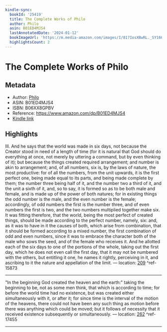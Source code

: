 ```yaml
---
kindle-sync:
  bookId: '25419'
  title: The Complete Works of Philo
  author: Philo
  asin: B01ED4MJS4
  lastAnnotatedDate: '2024-01-12'
  bookImageUrl: 'https://m.media-amazon.com/images/I/817IosXBwRL._SY160.jpg'
  highlightsCount: 2
---
```

# The Complete Works of Philo
## Metadata
* Author: [Philo](https://www.amazon.comundefined)
* ASIN: B01ED4MJS4
* ISBN: B06XX8GPBV
* Reference: https://www.amazon.com/dp/B01ED4MJS4
* [Kindle link](kindle://book?action=open&asin=B01ED4MJS4)

## Highlights
III. And he says that the world was made in six days, not because the Creator stood in need of a length of time (for it is natural that God should do everything at once, not merely by uttering a command, but by even thinking of it); but because the things created required arrangement; and number is akin to arrangement; and, of all numbers, six is, by the laws of nature, the most productive: for of all the numbers, from the unit upwards, it is the first perfect one, being made equal to its parts, and being made complete by them; the number three being half of it, and the number two a third of it, and the unit a sixth of it, and, so to say, it is formed so as to be both male and female, and is made up of the power of both natures; for in existing things the odd number is the male, and the even number is the female; accordingly, of odd numbers the first is the number three, and of even numbers the first is two, and the two numbers multiplied together make six. It was fitting therefore, that the world, being the most perfect of created things, should be made according to the perfect number, namely, six: and, as it was to have in it the causes of both, which arise from combination, that it should be formed according to a mixed number, the first combination of odd and even numbers, since it was to embrace the character both of the male who sows the seed, and of the female who receives it. And he allotted each of the six days to one of the portions of the whole, taking out the first day, which he does not even call the first day, that it may not be numbered with the others, but entitling it one, he names it rightly, perceiving in it, and ascribing to it the nature and appellation of the limit. — location: [209](kindle://book?action=open&asin=B01ED4MJS4&location=209) ^ref-15873

---
"In the beginning God created the heaven and the earth:" taking the beginning to be, not as some men think, that which is according to time; for before the world time had no existence, but was created either simultaneously with it, or after it; for since time is the interval of the motion of the heavens, there could not have been any such thing as motion before there was anything which could be moved; but it follows of necessity that it received existence subsequently or simultaneously. — location: [262](kindle://book?action=open&asin=B01ED4MJS4&location=262) ^ref-17455

---
